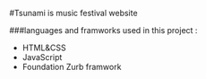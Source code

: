 #Tsunami is music festival website

###languages and framworks used in this project :
- HTML&CSS
- JavaScript
- Foundation Zurb framwork

